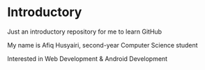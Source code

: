# Introductory
Just an introductory repository for me to learn GitHub 

My name is Afiq Husyairi, second-year Computer Science student

Interested in Web Development & Android Development
